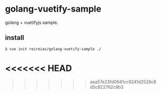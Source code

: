 # golang-vuetify-sample

golang + vuetifyjs sample.

## install

```
$ vue init reireias/golang-vuetify-sample ./
```

<<<<<<< HEAD
=======

>>>>>>> aea57e23fd0641cc9241d2528c8d5c822762c9b3
